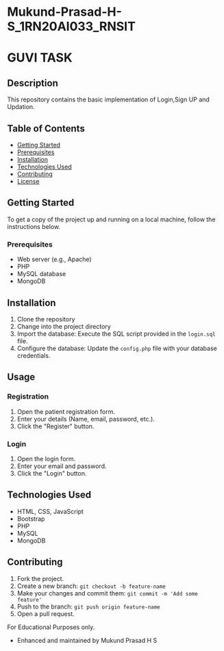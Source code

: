 # Mukund-Prasad-H-S_1RN20AI033_RNSIT

# GUVI TASK

## Description

This repository contains the basic implementation of Login,Sign UP and Updation.

## Table of Contents

- [Getting Started](#getting-started)
- [Prerequisites](#prerequisites)
- [Installation](#installation)
- [Technologies Used](#technologies-used)
- [Contributing](#contributing)
- [License](#license)

## Getting Started

To get a copy of the project up and running on a local machine, follow the instructions below.

### Prerequisites

- Web server (e.g., Apache)
- PHP
- MySQL database
- MongoDB

## Installation

1. Clone the repository
2. Change into the project directory
3. Import the database: Execute the SQL script provided in the `login.sql` file.
4. Configure the database: Update the `config.php` file with your database credentials.

## Usage

### Registration

1. Open the patient registration form.
2. Enter your details (Name, email, password, etc.).
3. Click the "Register" button.

### Login

1. Open the login form.
2. Enter your email and password.
3. Click the "Login" button.

## Technologies Used

- HTML, CSS, JavaScript
- Bootstrap
- PHP
- MySQL
- MongoDB

## Contributing

1. Fork the project.
2. Create a new branch: `git checkout -b feature-name`
3. Make your changes and commit them: `git commit -m 'Add some feature'`
4. Push to the branch: `git push origin feature-name`
5. Open a pull request.



For Educational Purposes only.



- Enhanced and maintained by Mukund Prasad H S


